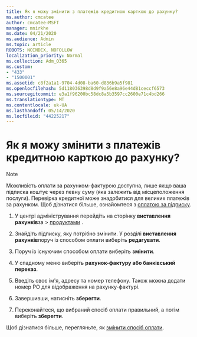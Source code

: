 ```yaml
---
title: Як я можу змінити з платежів кредитною карткою до рахунку?
ms.author: cmcatee
author: cmcatee-MSFT
manager: mnirkhe
ms.date: 04/21/2020
ms.audience: Admin
ms.topic: article
ROBOTS: NOINDEX, NOFOLLOW
localization_priority: Normal
ms.collection: Adm_O365
ms.custom:
- "433"
- "1500001"
ms.assetid: c8f2a1a1-9704-4d08-ba60-d836b9a5f981
ms.openlocfilehash: 5d118036398d8d9f9a56e8a96e44d81ceccf6573
ms.sourcegitcommit: e3a1f96200bc58dc8a5b3597cc2600e71c4bd266
ms.translationtype: MT
ms.contentlocale: uk-UA
ms.lasthandoff: 05/14/2020
ms.locfileid: "44225217"
---
```

# <a name="how-do-i-change-from-credit-card-payments-to-invoice"></a>Як я можу змінити з платежів кредитною карткою до рахунку?

> [!NOTE]
> Можливість оплати за рахунком-фактурою доступна, лише якщо ваша підписка коштує через певну суму (яка залежить від місцеположення послуги). Перевірка кредитної може знадобитися для великих платежів за рахунком. Щоб дізнатися більше, ознайомтеся з [оплатою за підписку](https://docs.microsoft.com/office365/admin/subscriptions-and-billing/pay-for-your-subscription).

1. У центрі адміністрування перейдіть на сторінку **виставлення рахунків**за  >  [продуктами](https://go.microsoft.com/fwlink/p/?linkid=842054) .

2. Знайдіть підписку, яку потрібно змінити. У розділі **виставлення рахунків**поруч із способом оплати виберіть **редагувати**.

3. Поруч із існуючим способом оплати виберіть **змінити**.

4. У спадному меню виберіть **рахунок-фактуру або банківський переказ**.

5. Введіть своє ім'я, адресу та номер телефону. Також можна додати номер PO для відображення на рахунку-фактурі.

6. Завершивши, натисніть **зберегти**.

7. Переконайтеся, що вибраний спосіб оплати правильний, а потім виберіть **зберегти**.

Щоб дізнатися більше, перегляньте, як [змінити спосіб оплати](https://docs.microsoft.com/microsoft-365/commerce/billing-and-payments/change-payment-method).